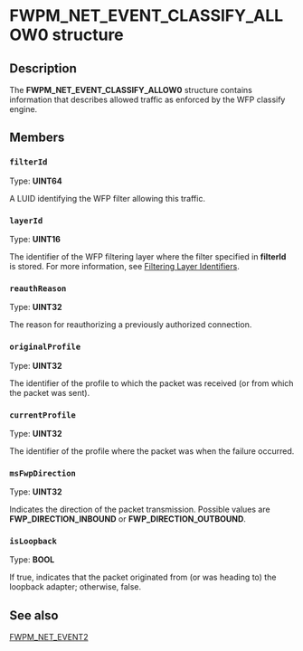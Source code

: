 # FWPM_NET_EVENT_CLASSIFY_ALLOW0 structure

## Description

The **FWPM_NET_EVENT_CLASSIFY_ALLOW0** structure contains information that describes allowed traffic as enforced by the WFP classify engine.

## Members

### `filterId`

Type: **UINT64**

A LUID identifying the WFP filter allowing this traffic.

### `layerId`

Type: **UINT16**

The identifier of the WFP filtering layer where the filter specified in **filterId** is stored. For more information, see [Filtering Layer Identifiers](https://learn.microsoft.com/windows/desktop/FWP/management-filtering-layer-identifiers-).

### `reauthReason`

Type: **UINT32**

The reason for reauthorizing a previously authorized connection.

### `originalProfile`

Type: **UINT32**

The identifier of the profile to which the packet was received (or from which the packet was sent).

### `currentProfile`

Type: **UINT32**

The identifier of the profile where the packet was when the failure occurred.

### `msFwpDirection`

Type: **UINT32**

Indicates the direction of the packet transmission. Possible values are **FWP_DIRECTION_INBOUND** or **FWP_DIRECTION_OUTBOUND**.

### `isLoopback`

Type: **BOOL**

If true, indicates that the packet originated from (or was heading to) the loopback adapter; otherwise, false.

## See also

[FWPM_NET_EVENT2](https://learn.microsoft.com/windows/desktop/api/fwpmtypes/ns-fwpmtypes-fwpm_net_event2)